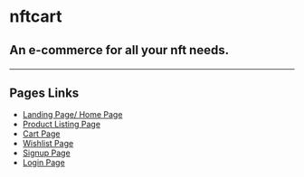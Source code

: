 <h1>nftcart</h1>
<h2 >An e-commerce for all your nft needs.</p>

---

## Pages Links

- [Landing Page/ Home Page](https://nftcart.netlify.app/)
- [Product Listing Page](https://nftcart.netlify.app/pages/product.html)
- [Cart Page](https://nftcart.netlify.app/pages/cart.html)
- [Wishlist Page](https://nftcart.netlify.app/pages/wishlist.html)
- [Signup Page](https://nftcart.netlify.app/pages/signup.html)
- [Login Page](https://nftcart.netlify.app/pages/login.html)

